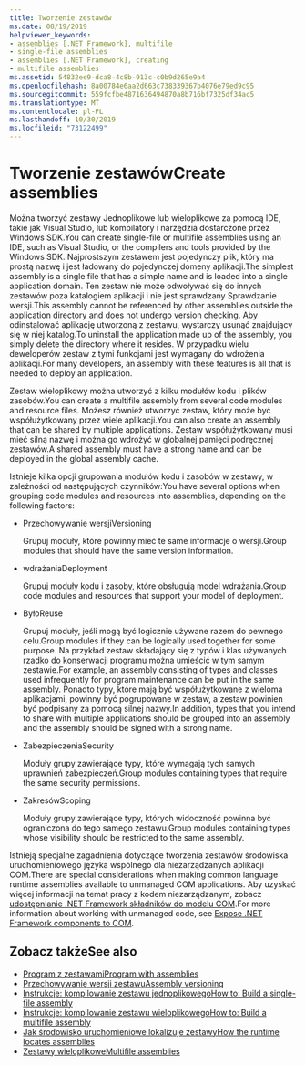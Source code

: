 ```yaml
---
title: Tworzenie zestawów
ms.date: 08/19/2019
helpviewer_keywords:
- assemblies [.NET Framework], multifile
- single-file assemblies
- assemblies [.NET Framework], creating
- multifile assemblies
ms.assetid: 54832ee9-dca8-4c8b-913c-c0b9d265e9a4
ms.openlocfilehash: 8a00784e6aa2d663c738339367b4076e79ed9c95
ms.sourcegitcommit: 559fcfbe4871636494870a8b716bf7325df34ac5
ms.translationtype: MT
ms.contentlocale: pl-PL
ms.lasthandoff: 10/30/2019
ms.locfileid: "73122499"
---
```

# <a name="create-assemblies"></a><span data-ttu-id="5f145-102">Tworzenie zestawów</span><span class="sxs-lookup"><span data-stu-id="5f145-102">Create assemblies</span></span>

<span data-ttu-id="5f145-103">Można tworzyć zestawy Jednoplikowe lub wieloplikowe za pomocą IDE, takie jak Visual Studio, lub kompilatory i narzędzia dostarczone przez Windows SDK.</span><span class="sxs-lookup"><span data-stu-id="5f145-103">You can create single-file or multifile assemblies using an IDE, such as Visual Studio, or the compilers and tools provided by the Windows SDK.</span></span> <span data-ttu-id="5f145-104">Najprostszym zestawem jest pojedynczy plik, który ma prostą nazwę i jest ładowany do pojedynczej domeny aplikacji.</span><span class="sxs-lookup"><span data-stu-id="5f145-104">The simplest assembly is a single file that has a simple name and is loaded into a single application domain.</span></span> <span data-ttu-id="5f145-105">Ten zestaw nie może odwoływać się do innych zestawów poza katalogiem aplikacji i nie jest sprawdzany Sprawdzanie wersji.</span><span class="sxs-lookup"><span data-stu-id="5f145-105">This assembly cannot be referenced by other assemblies outside the application directory and does not undergo version checking.</span></span> <span data-ttu-id="5f145-106">Aby odinstalować aplikację utworzoną z zestawu, wystarczy usunąć znajdujący się w niej katalog.</span><span class="sxs-lookup"><span data-stu-id="5f145-106">To uninstall the application made up of the assembly, you simply delete the directory where it resides.</span></span> <span data-ttu-id="5f145-107">W przypadku wielu deweloperów zestaw z tymi funkcjami jest wymagany do wdrożenia aplikacji.</span><span class="sxs-lookup"><span data-stu-id="5f145-107">For many developers, an assembly with these features is all that is needed to deploy an application.</span></span>

<span data-ttu-id="5f145-108">Zestaw wieloplikowy można utworzyć z kilku modułów kodu i plików zasobów.</span><span class="sxs-lookup"><span data-stu-id="5f145-108">You can create a multifile assembly from several code modules and resource files.</span></span> <span data-ttu-id="5f145-109">Możesz również utworzyć zestaw, który może być współużytkowany przez wiele aplikacji.</span><span class="sxs-lookup"><span data-stu-id="5f145-109">You can also create an assembly that can be shared by multiple applications.</span></span> <span data-ttu-id="5f145-110">Zestaw współużytkowany musi mieć silną nazwę i można go wdrożyć w globalnej pamięci podręcznej zestawów.</span><span class="sxs-lookup"><span data-stu-id="5f145-110">A shared assembly must have a strong name and can be deployed in the global assembly cache.</span></span>

<span data-ttu-id="5f145-111">Istnieje kilka opcji grupowania modułów kodu i zasobów w zestawy, w zależności od następujących czynników:</span><span class="sxs-lookup"><span data-stu-id="5f145-111">You have several options when grouping code modules and resources into assemblies, depending on the following factors:</span></span>

- <span data-ttu-id="5f145-112">Przechowywanie wersji</span><span class="sxs-lookup"><span data-stu-id="5f145-112">Versioning</span></span>

     <span data-ttu-id="5f145-113">Grupuj moduły, które powinny mieć te same informacje o wersji.</span><span class="sxs-lookup"><span data-stu-id="5f145-113">Group modules that should have the same version information.</span></span>

- <span data-ttu-id="5f145-114">wdrażania</span><span class="sxs-lookup"><span data-stu-id="5f145-114">Deployment</span></span>

     <span data-ttu-id="5f145-115">Grupuj moduły kodu i zasoby, które obsługują model wdrażania.</span><span class="sxs-lookup"><span data-stu-id="5f145-115">Group code modules and resources that support your model of deployment.</span></span>

- <span data-ttu-id="5f145-116">Było</span><span class="sxs-lookup"><span data-stu-id="5f145-116">Reuse</span></span>

     <span data-ttu-id="5f145-117">Grupuj moduły, jeśli mogą być logicznie używane razem do pewnego celu.</span><span class="sxs-lookup"><span data-stu-id="5f145-117">Group modules if they can be logically used together for some purpose.</span></span> <span data-ttu-id="5f145-118">Na przykład zestaw składający się z typów i klas używanych rzadko do konserwacji programu można umieścić w tym samym zestawie.</span><span class="sxs-lookup"><span data-stu-id="5f145-118">For example, an assembly consisting of types and classes used infrequently for program maintenance can be put in the same assembly.</span></span> <span data-ttu-id="5f145-119">Ponadto typy, które mają być współużytkowane z wieloma aplikacjami, powinny być pogrupowane w zestaw, a zestaw powinien być podpisany za pomocą silnej nazwy.</span><span class="sxs-lookup"><span data-stu-id="5f145-119">In addition, types that you intend to share with multiple applications should be grouped into an assembly and the assembly should be signed with a strong name.</span></span>

- <span data-ttu-id="5f145-120">Zabezpieczenia</span><span class="sxs-lookup"><span data-stu-id="5f145-120">Security</span></span>

     <span data-ttu-id="5f145-121">Moduły grupy zawierające typy, które wymagają tych samych uprawnień zabezpieczeń.</span><span class="sxs-lookup"><span data-stu-id="5f145-121">Group modules containing types that require the same security permissions.</span></span>

- <span data-ttu-id="5f145-122">Zakresów</span><span class="sxs-lookup"><span data-stu-id="5f145-122">Scoping</span></span>

     <span data-ttu-id="5f145-123">Moduły grupy zawierające typy, których widoczność powinna być ograniczona do tego samego zestawu.</span><span class="sxs-lookup"><span data-stu-id="5f145-123">Group modules containing types whose visibility should be restricted to the same assembly.</span></span>

<span data-ttu-id="5f145-124">Istnieją specjalne zagadnienia dotyczące tworzenia zestawów środowiska uruchomieniowego języka wspólnego dla niezarządzanych aplikacji COM.</span><span class="sxs-lookup"><span data-stu-id="5f145-124">There are special considerations when making common language runtime assemblies available to unmanaged COM applications.</span></span> <span data-ttu-id="5f145-125">Aby uzyskać więcej informacji na temat pracy z kodem niezarządzanym, zobacz [udostępnianie .NET Framework składników do modelu COM](../../framework/interop/exposing-dotnet-components-to-com.md).</span><span class="sxs-lookup"><span data-stu-id="5f145-125">For more information about working with unmanaged code, see [Expose .NET Framework components to COM](../../framework/interop/exposing-dotnet-components-to-com.md).</span></span>

## <a name="see-also"></a><span data-ttu-id="5f145-126">Zobacz także</span><span class="sxs-lookup"><span data-stu-id="5f145-126">See also</span></span>

- [<span data-ttu-id="5f145-127">Program z zestawami</span><span class="sxs-lookup"><span data-stu-id="5f145-127">Program with assemblies</span></span>](program.md)
- [<span data-ttu-id="5f145-128">Przechowywanie wersji zestawu</span><span class="sxs-lookup"><span data-stu-id="5f145-128">Assembly versioning</span></span>](versioning.md)
- [<span data-ttu-id="5f145-129">Instrukcje: kompilowanie zestawu jednoplikowego</span><span class="sxs-lookup"><span data-stu-id="5f145-129">How to: Build a single-file assembly</span></span>](../../framework/app-domains/build-single-file-assembly.md)
- [<span data-ttu-id="5f145-130">Instrukcje: kompilowanie zestawu wieloplikowego</span><span class="sxs-lookup"><span data-stu-id="5f145-130">How to: Build a multifile assembly</span></span>](../../framework/app-domains/build-multifile-assembly.md)
- [<span data-ttu-id="5f145-131">Jak środowisko uruchomieniowe lokalizuje zestawy</span><span class="sxs-lookup"><span data-stu-id="5f145-131">How the runtime locates assemblies</span></span>](../../framework/deployment/how-the-runtime-locates-assemblies.md)
- [<span data-ttu-id="5f145-132">Zestawy wieloplikowe</span><span class="sxs-lookup"><span data-stu-id="5f145-132">Multifile assemblies</span></span>](../../framework/app-domains/multifile-assemblies.md)
